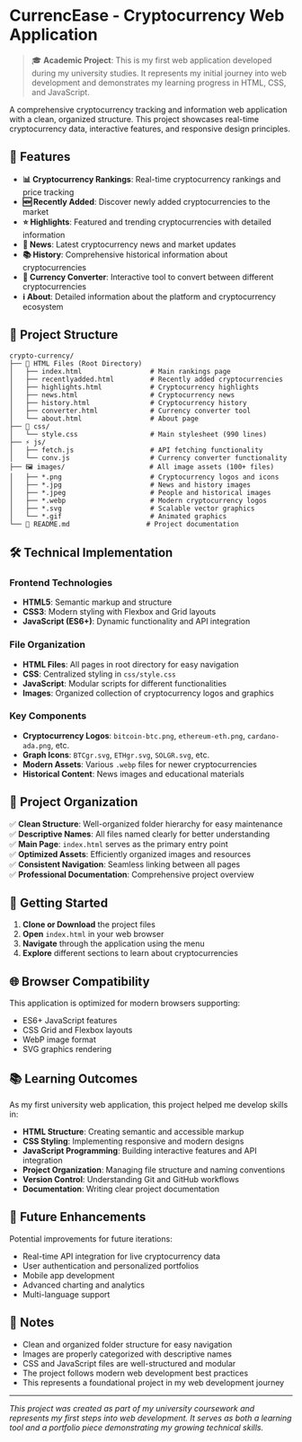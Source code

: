 # CurrencEase - Cryptocurrency Web Application

> 🎓 **Academic Project**: This is my first web application developed during my university studies. It represents my initial journey into web development and demonstrates my learning progress in HTML, CSS, and JavaScript.

A comprehensive cryptocurrency tracking and information web application with a clean, organized structure. This project showcases real-time cryptocurrency data, interactive features, and responsive design principles.

## 🚀 Features

- **📊 Cryptocurrency Rankings**: Real-time cryptocurrency rankings and price tracking
- **🆕 Recently Added**: Discover newly added cryptocurrencies to the market
- **⭐ Highlights**: Featured and trending cryptocurrencies with detailed information
- **📰 News**: Latest cryptocurrency news and market updates
- **📚 History**: Comprehensive historical information about cryptocurrencies
- **💱 Currency Converter**: Interactive tool to convert between different cryptocurrencies
- **ℹ️ About**: Detailed information about the platform and cryptocurrency ecosystem

## 📁 Project Structure

```
crypto-currency/
├── 📄 HTML Files (Root Directory)
│   ├── index.html                 # Main rankings page
│   ├── recentlyadded.html         # Recently added cryptocurrencies
│   ├── highlights.html            # Cryptocurrency highlights
│   ├── news.html                  # Cryptocurrency news
│   ├── history.html               # Cryptocurrency history
│   ├── converter.html             # Currency converter tool
│   └── about.html                 # About page
├── 🎨 css/
│   └── style.css                  # Main stylesheet (990 lines)
├── ⚡ js/
│   ├── fetch.js                   # API fetching functionality
│   └── conv.js                    # Currency converter functionality
├── 🖼️ images/                     # All image assets (100+ files)
│   ├── *.png                      # Cryptocurrency logos and icons
│   ├── *.jpg                      # News and history images
│   ├── *.jpeg                     # People and historical images
│   ├── *.webp                     # Modern cryptocurrency logos
│   ├── *.svg                      # Scalable vector graphics
│   └── *.gif                      # Animated graphics
└── 📖 README.md                   # Project documentation
```

## 🛠️ Technical Implementation

### Frontend Technologies
- **HTML5**: Semantic markup and structure
- **CSS3**: Modern styling with Flexbox and Grid layouts
- **JavaScript (ES6+)**: Dynamic functionality and API integration

### File Organization
- **HTML Files**: All pages in root directory for easy navigation
- **CSS**: Centralized styling in `css/style.css`
- **JavaScript**: Modular scripts for different functionalities
- **Images**: Organized collection of cryptocurrency logos and graphics

### Key Components
- **Cryptocurrency Logos**: `bitcoin-btc.png`, `ethereum-eth.png`, `cardano-ada.png`, etc.
- **Graph Icons**: `BTCgr.svg`, `ETHgr.svg`, `SOLGR.svg`, etc.
- **Modern Assets**: Various `.webp` files for newer cryptocurrencies
- **Historical Content**: News images and educational materials

## 🔧 Project Organization

✅ **Clean Structure**: Well-organized folder hierarchy for easy maintenance  
✅ **Descriptive Names**: All files named clearly for better understanding  
✅ **Main Page**: `index.html` serves as the primary entry point  
✅ **Optimized Assets**: Efficiently organized images and resources  
✅ **Consistent Navigation**: Seamless linking between all pages  
✅ **Professional Documentation**: Comprehensive project overview  

## 🚀 Getting Started

1. **Clone or Download** the project files
2. **Open** `index.html` in your web browser
3. **Navigate** through the application using the menu
4. **Explore** different sections to learn about cryptocurrencies

## 🌐 Browser Compatibility

This application is optimized for modern browsers supporting:
- ES6+ JavaScript features
- CSS Grid and Flexbox layouts
- WebP image format
- SVG graphics rendering

## 📚 Learning Outcomes

As my first university web application, this project helped me develop skills in:
- **HTML Structure**: Creating semantic and accessible markup
- **CSS Styling**: Implementing responsive and modern designs
- **JavaScript Programming**: Building interactive features and API integration
- **Project Organization**: Managing file structure and naming conventions
- **Version Control**: Understanding Git and GitHub workflows
- **Documentation**: Writing clear project documentation

## 🎯 Future Enhancements

Potential improvements for future iterations:
- Real-time API integration for live cryptocurrency data
- User authentication and personalized portfolios
- Mobile app development
- Advanced charting and analytics
- Multi-language support

## 📝 Notes

- Clean and organized folder structure for easy navigation
- Images are properly categorized with descriptive names
- CSS and JavaScript files are well-structured and modular
- The project follows modern web development best practices
- This represents a foundational project in my web development journey

---

*This project was created as part of my university coursework and represents my first steps into web development. It serves as both a learning tool and a portfolio piece demonstrating my growing technical skills.* 